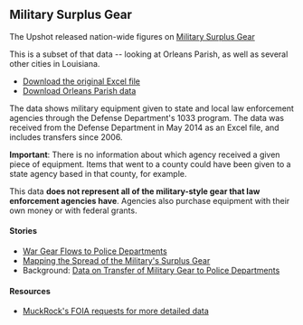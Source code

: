 ## Military Surplus Gear

The Upshot released nation-wide figures on [Military Surplus Gear](https://github.com/TheUpshot/Military-Surplus-Gear)

This is a subset of that data -- looking at Orleans Parish, as well as several other cities in Louisiana. 

* [Download the original Excel file](https://github.com/TheUpshot/Military-Surplus-Gear/raw/master/1033-program-foia-may-2014.xlsx)
* [Download Orleans Parish data](https://github.com/TheLensNola/Military-Surplus-Gear/raw/master/orleans.csv)

The data shows military equipment given to state and local law enforcement agencies through the Defense Department's 1033 program. The data was received from the Defense Department in May 2014 as an Excel file, and includes transfers since 2006.

**Important**: There is no information about which agency received a given piece of equipment. Items that went to a county could have been given to a state agency based in that county, for example.

This data **does not represent all of the military-style gear that law enforcement agencies have**. Agencies also purchase equipment with their own money or with federal grants. 

#### Stories

* [War Gear Flows to Police Departments](http://www.nytimes.com/2014/06/09/us/war-gear-flows-to-police-departments.html)
* [Mapping the Spread of the Military's Surplus Gear](http://www.nytimes.com/interactive/2014/08/15/us/surplus-military-equipment-map.html)
* Background: [Data on Transfer of Military Gear to Police Departments](http://www.nytimes.com/2014/08/20/upshot/data-on-transfer-of-military-gear-to-police-departments.html)

#### Resources

* [MuckRock's FOIA requests for more detailed data](https://www.muckrock.com/news/archives/2014/aug/15/we-have-pentagon-1033-program-data/)
